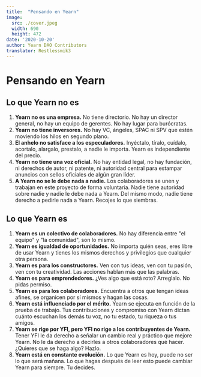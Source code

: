 ```yaml
---
title:  "Pensando en Yearn"
image:
  src: ./cover.jpeg
  width: 690
  height: 472
date: '2020-10-20'
author: Yearn DAO Contributors
translator: Restlessmik3
---
```


# Pensando en Yearn

## Lo que Yearn no es 

1. **Yearn no es una empresa.** No tiene directorio. No hay un director general, no hay un equipo de gerentes. No hay lugar para burócratas.
2. **Yearn no tiene inversores.** No hay VC, ángeles, SPAC ni SPV que estén moviendo los hilos en segundo plano.
3. **El anhelo no satisface a los especuladores.** Inyéctalo, tíralo, cuídalo, acortalo, alargalo, prestalo, a nadie le importa. Yearn es independiente del precio.
4. **Yearn no tiene una voz oficial.** No hay entidad legal, no hay fundación, ni derechos de autor, ni patente, ni autoridad central para estampar anuncios con sellos oficiales de algún gran líder.
5. **A Yearn no se le debe nada a nadie.** Los colaboradores se unen y trabajan en este proyecto de forma voluntaria. Nadie tiene autoridad sobre nadie y nadie le debe nada a Yearn. Del mismo modo, nadie tiene derecho a pedirle nada a Yearn. Recojes lo que siembras.

## Lo que Yearn es

1. **Yearn es un colectivo de colaboradores.** No hay diferencia entre "el equipo" y "la comunidad", son lo mismo.
2. **Yearn es igualdad de oportunidades.** No importa quién seas, eres libre de usar Yearn y tienes los mismos derechos y privilegios que cualquier otra persona.
3. **Yearn es para los constructores.** Ven con tus ideas, ven con tu pasión, ven con tu creatividad. Las acciones hablan más que las palabras.
4. **Yearn es para emprendedores.** ¿Ves algo que está roto? Arreglalo. No pidas permiso.
5. **Yearn es para los colaboradores.** Encuentra a otros que tengan ideas afines, se organicen por sí mismos y hagan las cosas.
6. **Yearn está influenciado por el mérito.** Yearn se ejecuta en función de la prueba de trabajo. Tus contribuciones y compromiso con Yearn dictan cuánto escuchan los demás tu voz, no tu estado, tu riqueza o tus amigos.
7. **Yearn se rige por YFI, pero YFI no rige a los contribuyentes de Yearn.** Tener YFI le da derecho a señalar un cambio real y práctico que mejore Yearn. No le da derecho a decirles a otros colaboradores qué hacer. ¿Quieres que se haga algo? Hazlo.
8. **Yearn está en constante evolución.** Lo que Yearn es hoy, puede no ser lo que será mañana. Lo que hagas después de leer esto puede cambiar Yearn para siempre. Tu decides.
